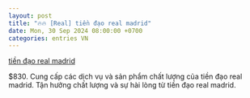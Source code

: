 ```yaml
---
layout: post
title: "🔥🔥 [Real] tiền đạo real madrid"
date: Mon, 30 Sep 2024 08:00:00 +0700
categories: entries VN
---
```

[tiền đạo real madrid](https://hnue.edu.vn/Gov/ti%E1%BB%81n%20%C4%91%E1%BA%A1o%20real%20madrid.html)

$830. Cung cấp các dịch vụ và sản phẩm chất lượng của tiền đạo real madrid. Tận hưởng chất lượng và sự hài lòng từ tiền đạo real madrid.

